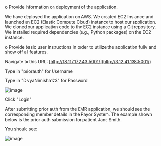 o Provide information on deployment of the application.

We have deployed the application on AWS. We created EC2 Instance and launched an EC2 (Elastic Compute Cloud) instance to host our application. We cloned our application code to the EC2 instance using a Git repository. We installed required dependencies (e.g., Python packages) on the EC2 instance.

o Provide basic user instructions in order to utilize the application fully and show off all features.

Navigate to this URL: [http://18.117.172.43:5001/](http://3.12.41.138:5001/)

Type in "priorauth" for Username 

Type in "DivyaNimisha123" for Password 

![image](https://github.com/nimikuma1/Payor-App/assets/166041511/6d34e69c-263c-4de1-8631-1d1cb170065a)

Click "Login"

After submitting prior auth from the EMR application, we should see the corresponding member details in the Payor System. The example shown below is the prior auth submission for patient Jane Smith.

You should see:

![image](https://github.com/nimikuma1/Payor-App/assets/166041511/3495f6da-bcfe-4f6a-b168-e4f12017a074)


